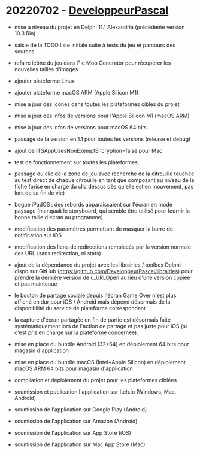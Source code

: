 # 20220702 - [DeveloppeurPascal](https://github.com/DeveloppeurPascal)

* mise à niveau du projet en Delphi 11.1 Alexandria (précédente version 10.3 Rio)
* saisie de la TODO liste initiale suite à tests du jeu et parcours des sources
* refaire icône du jeu  dans Pic Mob Generator pour récupérer les nouvelles tailles d'images
* ajouter plateforme Linux
* ajouter plateforme macOS ARM (Apple Silicon M1)
* mise à jour des icônes dans toutes les plateformes cibles du projet
* mise à jour des infos de versions pour l'Apple Silicon M1 (macOS ARM)
* mise à jour des infos de versions pour macOS 64 bits
* passage de la version en 1.1 pour toutes les versions (release et debug)
* ajout de ITSAppUsesNonExemptEncryption=false pour Mac

* test de fonctionnement sur toutes les plateformes

* passage du clic de la zone de jeu avec recherche de la citrouille touchée au test direct de chaque citrouille en tant que composant au niveau de la fiche (prise en charge du clic dessus dès qu'elle est en mouvement, pas lors de sa fin de vie)

* bogue iPadOS : des rebords apparaissaient sur l'écran en mode paysage (manquait le storyboard, qui semble être utilisé pour fournir la bonne taille d'écran au programme)
* modification des paramètres permettant de masquer la barre de notification sur iOS

* modification des liens de redirections remplacés par la version normale des URL (sans redirection, ni stats)

* ajout de la dépendance du projet avec les librairies / toolbox Delphi dispo sur GitHub (https://github.com/DeveloppeurPascal/librairies) pour prendre la dernière version de u_URLOpen au lieu d'une version copiée et pas maintenue

* le bouton de partage sociale depuis l'écran Game Over n'est plus affiché en dur pour iOS / Android mais dépend désormais de la disponibilité du service de plateforme correspondant
* la capture d'écran partagée en fin de partie est désormais faite systématiquement lors de l'action de partage et pas juste pour iOS (si c'est pris en charge sur la plateforme concernée).

* mise en place du bundle Android (32+64) en déploiement 64 bits pour magasin d'application
* mise en place du bundle macOS (Intel+Apple Silicon) en déploiement macOS ARM 64 bits pour magasin d'application

* compilation et déploiement du projet pour les plateformes ciblées

* soumission et publication l'application sur Itch.io (Windows, Mac, Android)
* soumission de l'application sur Google Play (Android)
* soumission de l'application sur Amazon (Android)
* soumission de l'application sur App Store (iOS)
* soumission de l'application sur Mac App Store (Mac)
